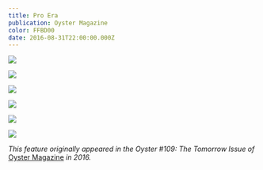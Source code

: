 ```yaml
---
title: Pro Era
publication: Oyster Magazine
color: FFBD00
date: 2016-08-31T22:00:00.000Z
---
```

![](/uploads/oyster_pro_era_interview1.jpg)

![](/uploads/oyster_pro_era_interview2.jpg)

![](/uploads/oyster_pro_era_interview3.jpg)

![](/uploads/oyster_pro_era_interview4.jpg)

![](/uploads/oyster_pro_era_interview5.jpg)

![](/uploads/oyster_pro_era_interview6.jpg)

<centre> *This feature originally appeared in the Oyster #109: The Tomorrow Issue of* [Oyster Magazine](http://www.oystermag.com/2016/11/the-pro-era-crew-on-donald-trump-quitting-the-internet-black-identity-for-oyster-109/) *in 2016.* </centre>